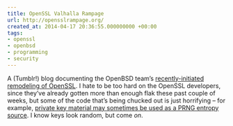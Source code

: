 ```yaml
---
title: OpenSSL Valhalla Rampage
url: http://opensslrampage.org/
created_at: 2014-04-17 20:36:55.000000000 +00:00
tags:
- openssl
- openbsd
- programming
- security
---
```


A (Tumblr!) blog documenting the OpenBSD team’s [recently-initiated
remodeling of
OpenSSL](https://pay.reddit.com/r/netsec/comments/232mte/openbsd_has_started_a_massive_stripdown_and/).
I hate to be too hard on the OpenSSL developers, since they’ve already
gotten more than enough flak these past couple of weeks, but some of the
code that’s being chucked out is just horrifying – for example, [private
key material may sometimes be used as a PRNG entropy
source](http://opensslrampage.org/post/83007010531/well-even-if-time-isnt-random-your-rsa-private-key).
I know keys look random, but come *on*.
